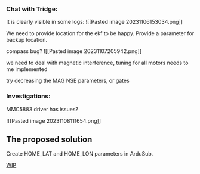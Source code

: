 
### Chat with Tridge:

It is clearly visible in some logs:
![[Pasted image 20231106153034.png]]

We need to provide location for the ekf to be happy. Provide a parameter for backup location.

compass bug?
![[Pasted image 20231107205942.png]]

we need to deal with magnetic interference, tuning for all motors needs to me implemented

try decreasing the MAG NSE parameters, or gates


### Investigations:

MMC5883 driver has issues?

![[Pasted image 20231108111654.png]]

## The proposed solution

Create HOME_LAT and HOME_LON parameters in ArduSub.

[WIP](https://github.com/ArduPilot/ardupilot/compare/master...Williangalvani:ardupilot:default_origin?expand=1)

